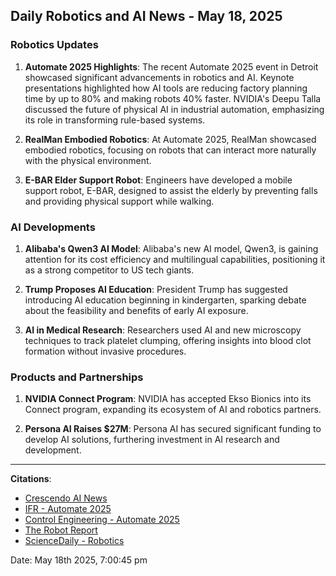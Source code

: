 ## Daily Robotics and AI News - May 18, 2025

### **Robotics Updates**

1. **Automate 2025 Highlights**: The recent Automate 2025 event in Detroit showcased significant advancements in robotics and AI. Keynote presentations highlighted how AI tools are reducing factory planning time by up to 80% and making robots 40% faster. NVIDIA's Deepu Talla discussed the future of physical AI in industrial automation, emphasizing its role in transforming rule-based systems.

2. **RealMan Embodied Robotics**: At Automate 2025, RealMan showcased embodied robotics, focusing on robots that can interact more naturally with the physical environment.

3. **E-BAR Elder Support Robot**: Engineers have developed a mobile support robot, E-BAR, designed to assist the elderly by preventing falls and providing physical support while walking.

### **AI Developments**

1. **Alibaba's Qwen3 AI Model**: Alibaba's new AI model, Qwen3, is gaining attention for its cost efficiency and multilingual capabilities, positioning it as a strong competitor to US tech giants.

2. **Trump Proposes AI Education**: President Trump has suggested introducing AI education beginning in kindergarten, sparking debate about the feasibility and benefits of early AI exposure.

3. **AI in Medical Research**: Researchers used AI and new microscopy techniques to track platelet clumping, offering insights into blood clot formation without invasive procedures.

### **Products and Partnerships**

1. **NVIDIA Connect Program**: NVIDIA has accepted Ekso Bionics into its Connect program, expanding its ecosystem of AI and robotics partners.

2. **Persona AI Raises $27M**: Persona AI has secured significant funding to develop AI solutions, furthering investment in AI research and development.

---

**Citations**:
- [Crescendo AI News](https://www.crescendo.ai/news/latest-ai-news-and-updates)
- [IFR - Automate 2025](https://ifr.org/event/automate-2025)
- [Control Engineering - Automate 2025](https://www.controleng.com/automate-2025-robots-accelerate-new-industrial-ai-tools-help/)
- [The Robot Report](https://www.therobotreport.com/robotics-news/)
- [ScienceDaily - Robotics](https://www.sciencedaily.com/news/computers_math/robotics/)

Date: May 18th 2025, 7:00:45 pm